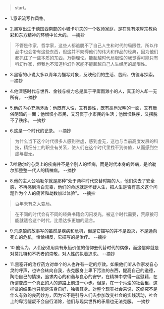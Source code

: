 >start。

- 1.意识流写作风格。

- 2.黑塞出生于德国西南部的小城卡尔夫的一个牧师家庭，是在具有浓厚宗教色彩和东方精神的环境中长大的。 --摘抄

>不管是作家，哲学家，这些人都逃脱不了自己人生和时代的局限性，所以作品中也会带有这些东西，但这并不妨碍他们的伟大和作品的经典，因为他们都抓住了一些本质的东西，万物理论。能超越时代局限性的我觉得可能只有科幻作家，但我也不知道科幻作家能不能超越自己人生经历的局限性。

- 3.黑塞的小说大多以青年为描写对象，反映他们的生活、苦闷、彷徨与探索。 --摘抄

- 4.他深感时代与世界、金钱与权力总是属于平庸而渺小的人，真正的人却一无所有。 --摘抄

- 5.他的内心充满矛盾：他既有人性，又有兽性，既有高尚光明的一面，又有庸俗阴暗的一面；他憎恨小市民，又习惯于小市民的生活；他憎恨秩序，又摆脱不了秩序。 --摘抄

- 6.这是一个时代的记录。 --摘抄

>为什么当下这个时代很多人感到空虚，感到虚无，这也与当前高度发展的科技，精细分工的职业有关系，使人们在这个时代里找不到价值，从而感到空虚与虚无。

- 7.哈勒尔的心灵上的疾病并不是个别人的怪病，而是时代本身的弊病，是哈勒尔那整整一代人的精神病。 --摘抄

- 8.他的主人公哈勒尔就是那种"处于两种时代交替时期的人，他们失去了安全感，不再感到清白无辜，他们的命运就是怀疑人生，把人生是否有意义这个问题作为个人的痛苦和劫数加以体验"。 --摘抄

>百年未有之大变局。

>在不同的时代会有不同的经典书籍会闪闪发光，被这个时代需要，荒原狼可能就适合这个时代，比悉达多更加的适合。

- 9.荒原狼的故事写的虽然是疾病和危机，但是它描写的并不是毁灭，不是通向死亡的危机，恰恰相反，它描写的是治疗。 --摘抄

- 10.他认为，人们必须用具有永恒价值的信仰去代替时代的偶像，而这信仰就是对莫扎特和不朽者的崇敬，对人性的执着追求。 --摘抄

- 11.黑塞开的治疗药方对单个的人也许有一定的疗效。如果他们听从作家发自心灵的呼声，也许会转向自我，去克服身上卑下污浊的东西，提高自己的道德，陶冶自己的情操，追求内心的和谐与良心的安宁，在精神中求得一丝慰藉，在所谓变成一个真正的人的道路上前进一小步。但是，在一个污浊的社会里，这样做的结果也只能是洁身自好，独善其身。对整个现实社会来说，这终究不是什么有效的良药妙方，因为它不是引导人们去参加改变社会的实践活动，社会上的卑污龌龊不会自行消除，他们与现实世界的矛盾也无法克服。 --摘抄
